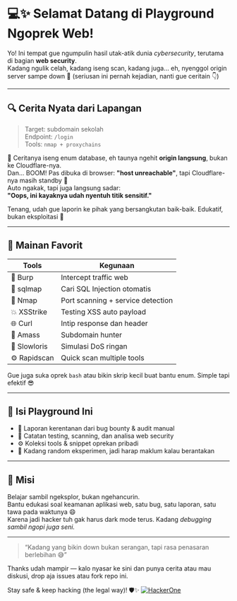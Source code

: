 # 💻✨ Selamat Datang di Playground Ngoprek Web!

Yo! Ini tempat gue ngumpulin hasil utak-atik dunia *cybersecurity*, terutama di bagian **web security**.  
Kadang ngulik celah, kadang iseng scan, kadang juga… eh, nyenggol origin server sampe down 🤭 (seriusan ini pernah kejadian, nanti gue ceritain 👇)

---

## 🔍 Cerita Nyata dari Lapangan

> Target: subdomain sekolah  
> Endpoint: `/login`  
> Tools: `nmap + proxychains`

🎯 Ceritanya iseng enum database, eh taunya ngehit **origin langsung**, bukan ke Cloudflare-nya.  
Dan... BOOM! Pas dibuka di browser: **"host unreachable"**, tapi Cloudflare-nya masih standby 🤡  
Auto ngakak, tapi juga langsung sadar:  
**"Oops, ini kayaknya udah nyentuh titik sensitif."**

Tenang, udah gue laporin ke pihak yang bersangkutan baik-baik. Edukatif, bukan eksploitasi 🙌

---

## 🧪 Mainan Favorit

| Tools      | Kegunaan                           |
|------------|------------------------------------|
| 🔎 Burp     | Intercept traffic web             |
| 🐍 sqlmap   | Cari SQL Injection otomatis        |
| 🎯 Nmap     | Port scanning + service detection |
| 💥 XSStrike | Testing XSS auto payload          |
| 🌐 Curl     | Intip response dan header         |
| 🧠 Amass    | Subdomain hunter                   |
| 🧵 Slowloris| Simulasi DoS ringan                |
| ⚙️ Rapidscan| Quick scan multiple tools          |

Gue juga suka oprek `bash` atau bikin skrip kecil buat bantu enum. Simple tapi efektif 😎

---

## 📁 Isi Playground Ini

- 🐞 Laporan kerentanan dari bug bounty & audit manual  
- 🔬 Catatan testing, scanning, dan analisa web security  
- ⚙️ Koleksi tools & snippet oprekan pribadi  
- 🚧 Kadang random eksperimen, jadi harap maklum kalau berantakan

---

## 🌱 Misi

Belajar sambil ngeksplor, bukan ngehancurin.  
Bantu edukasi soal keamanan aplikasi web, satu bug, satu laporan, satu tawa pada waktunya 😄  
Karena jadi hacker tuh gak harus dark mode terus. Kadang *debugging sambil ngopi juga seni.*

---

> “Kadang yang bikin down bukan serangan, tapi rasa penasaran berlebihan 😅”

Thanks udah mampir — kalo nyasar ke sini dan punya cerita atau mau diskusi, drop aja issues atau fork repo ini.

Stay safe & keep hacking (the legal way)! 🛡️✨
[![HackerOne](https://img.shields.io/badge/HackerOne-Profile-black?logo=hackerone&logoColor=white)](https://hackerone.com/chunsky)
